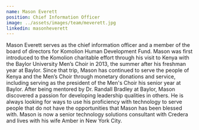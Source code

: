 ```yaml
---
name: Mason Everett
position: Chief Information Officer
image: ../assets/images/team/meverett.jpg
linkedin: masonheverett
---
```

Mason Everett serves as the chief information officer and a member of the board of directors for Komolion Human
Development Fund. Mason was first introduced to the Komolion charitable effort through his visit to Kenya with the
Baylor University Men’s Choir in 2013, the summer after his freshman year at Baylor. Since that trip, Mason has
continued to serve the people of Kenya and the Men’s Choir through monetary donations and service, including serving as
the president of the Men's Choir his senior year at Baylor. After being mentored by Dr. Randall Bradley at Baylor, Mason
discovered a passion for developing leadership qualities in others. He is always looking for ways to use his proficiency
with technology to serve people that do not have the opportunities that Mason has been blessed with. Mason is now a
senior technology solutions consultant with Credera and lives with his wife Amber in New York City.
